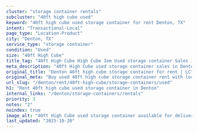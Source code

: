 ```yaml
---
cluster: "storage container rentals"
subcluster: "40ft high cube used"
keyword: "40ft high cube used storage container for rent Denton, TX"
intent: "Transactional-Local"
page_type: "Location-Product"
city: "Denton, TX"
service_type: "storage container"
condition: "Used"
size: "40ft High Cube"
title_tag: "40ft High Cube High Cube Iem Used storage container Sales in Denton | LC Container"
meta_description: "40ft High Cube used storage container sales in Denton. High cube containers with extra height. Fast delivery, competitive pricing. Serving storage containers area. Quote ID: HMC. Call (214) 524-4168 for your free quote today."
original_title: "Denton 40ft high cube storage container for rent | LC"
original_meta: "Buy used 40ft high cube storage container rent with local delivery in Denton, TX. LC Container — local Since 2003. Request a fast quote today."
url_slug: "/denton/rent/40ft-high-cube/storage-containers/used"
h1: "Rent 40ft high cube used storage container in Denton"
internal_links: "/denton/storage-containers/rentals"
priority: 3
notes: "2"
noindex: true
image_alt: "40ft High Cube used storage container available for delivery in Denton"
last_updated: "2025-10-20"
---
```


<!-- TODO: Add unique city/inventory copy, images, and internal links here. -->
